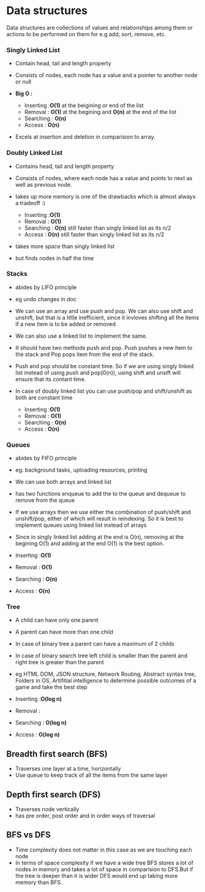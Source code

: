# Data structures

Data structures are collections of values and relationships among them or actions to be performed on them for e.g add, sort, remove, etc.

### Singly Linked List

- Contain head, tail and length property
- Consists of nodes, each node has a value and a pointer to another node or null
- **Big O :**

  - Inserting :**O(1)** at the beigining or end of the list
  - Removal : **O(1)** at the begining and **O(n)** at the end of the list
  - Searching : **O(n)**
  - Access : **O(n)**

- Excels at insertion and deletion in comparision to array.

### Doubly Linked List 
- Contains head, tail and length property 
- Consists of nodes, where each node has a value and points to next as well as previous node. 
- takes up more memory is one of the drawbacks which is almost always a tradeoff :) 

  - Inserting :**O(1)** 
  - Removal : **O(1)** 
  - Searching : **O(n)** still faster than singly linked list as its n/2
  - Access : **O(n)** still faster than singly linked list as its n/2

- takes more space than singly linked list
- but finds nodes in half the time

### Stacks 
- abides by LIFO principle 
- eg undo changes in doc
- We can use an array and use push and pop. We can also use shift and unshift, but that is a little inefficient, since it invloves shifting all the items if a new item is to be added or removed
- We can also use a linked list to implement the same.
- It should have two methods push and pop. Push pushes a new item to the stack and Pop pops item from the end of the stack.
- Push and pop should be constant time. So if we are using singly linked list instead of using push and pop(0(n)), using shift and unsift will ensure that its contant time.
- In case of doubly linked list you can use push/pop and shift/unshift as both are constant time

  - Inserting :**O(1)** 
  - Removal : **O(1)** 
  - Searching : **O(n)**
  - Access : **O(n)**

### Queues
- abides by FIFO principle 
- eg. background tasks, uploading resources, printing
- We can use both arrays and linked list
- has two functions enqueue to add the to the queue and dequeue to remove from the queue
- If we use arrays then we use either the combination of push/shift and unshift/pop, either of which will result in reindexing. So it is best to implement queues using linked list instead of arrays
- Since in singly linked list adding at the end is O(n), removing at the begining O(1) and adding at the end O(1) is the best option.

- Inserting :**O(1)** 
- Removal : **O(1)** 
- Searching : **O(n)**
- Access : **O(n)**

### Tree
- A child can have only one parent
- A parent can have more than one child
- In case of binary tree a parent can have a maximum of 2 childs 
- In case of binary search tree left child is smaller than the parent and right tree is greater than the parent
- eg HTML DOM, JSON structure, Network Routing, Abstract syntax tree, Folders in OS, Artifitial intelligence to determine possible outcomes of a game and take the best step

- Inserting :**O(log n)** 
- Removal : 
- Searching : **O(log n)**
- Access : **O(log n)**

## Breadth first search (BFS)
- Traverses one layer at a time, horizontally
- Use queue to keep track of all the items from the same layer

## Depth first search (DFS)
- Traverses node vertically
- has pre order, post order and in order ways of traversal


## BFS vs DFS
- Time complexity does not matter in this case as we are touching each node
- In terms of space complexity if we have a wide tree BFS stores a lot of nodes in memory and takes a lot of space in comparision to DFS.But if the tree is deeper than it is wider DFS would end up taking more memory than BFS.



